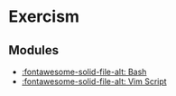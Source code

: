 Exercism
===

Modules
---

- [:fontawesome-solid-file-alt: Bash](bash.md)
- [:fontawesome-solid-file-alt: Vim Script](vim-script.md)
